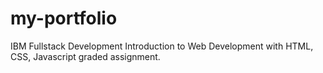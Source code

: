 # my-portfolio
IBM Fullstack Development Introduction to Web Development with HTML, CSS, Javascript graded assignment.

